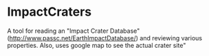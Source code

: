 # ImpactCraters
A tool for reading an "Impact Crater Database" (http://www.passc.net/EarthImpactDatabase/) and reviewing various properties.  Also, uses google map to see the actual crater site"
